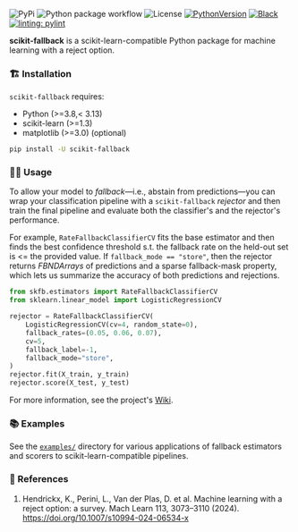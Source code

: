 ![PyPi](https://img.shields.io/pypi/v/scikit-fallback)
![Python package workflow](https://github.com/sanjaradylov/scikit-fallback/actions/workflows/python-package.yml/badge.svg)
![License](https://img.shields.io/badge/License-BSD_3--Clause-blue.svg)
[![PythonVersion](https://img.shields.io/badge/python-3.8%20%7C%203.9%20%7C%203.10%20%7C%203.11%20%7C%203.12-blue)](https://www.python.org/downloads/release/python-3913/)
[![Black](https://img.shields.io/badge/code%20style-black-000000.svg)](https://github.com/psf/black)
[![linting: pylint](https://img.shields.io/badge/linting-pylint-yellowgreen)](https://github.com/PyCQA/pylint)

**scikit-fallback** is a scikit-learn-compatible Python package for machine learning
with a reject option.


### 🏗 Installation
`scikit-fallback` requires:
* Python (>=3.8,< 3.13)
* scikit-learn (>=1.3)
* matplotlib (>=3.0) (optional)

```bash
pip install -U scikit-fallback
```

### 👩‍💻 Usage

To allow your model to *fallback*—i.e., abstain from predictions—you can wrap your
classification pipeline with a `scikit-fallback` *rejector* and then train the final
pipeline and evaluate both the classifier's and the rejector's performance.

For example, `RateFallbackClassifierCV` fits the base estimator and then finds the best
confidence threshold s.t. the fallback rate on the held-out set is <= the provided value.
If `fallback_mode == "store"`, then the rejector returns *FBNDArrays* of predictions
and a sparse fallback-mask property, which lets us summarize the accuracy of both
predictions and rejections.

```python
from skfb.estimators import RateFallbackClassifierCV
from sklearn.linear_model import LogisticRegressionCV

rejector = RateFallbackClassifierCV(
    LogisticRegressionCV(cv=4, random_state=0),
    fallback_rates=(0.05, 0.06, 0.07),
    cv=5,
    fallback_label=-1,
    fallback_mode="store",
)
rejector.fit(X_train, y_train)
rejector.score(X_test, y_test)
```

For more information, see the project's [Wiki](https://github.com/sanjaradylov/scikit-fallback/wiki).


### 📚 Examples

See the [`examples/`](examples/) directory for various applications of fallback estimators
and scorers to scikit-learn-compatible pipelines.

### 🔗 References

1. Hendrickx, K., Perini, L., Van der Plas, D. et al. Machine learning with a reject option: a survey. Mach Learn 113, 3073–3110 (2024). https://doi.org/10.1007/s10994-024-06534-x
